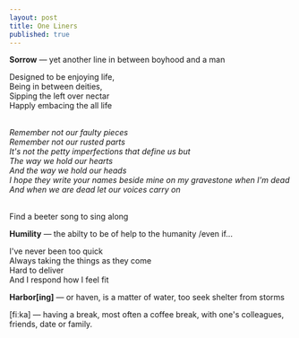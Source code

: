 ```yaml
---
layout: post
title: One Liners
published: true
---
```


**Sorrow** — yet another line in between boyhood and a man
<br>

Designed to be enjoying life,<br>
Being in between deities, <br>
Sipping the left over nectar<br>
Happly embacing the all life<br>
<br>

*Remember not our faulty pieces<br>
Remember not our rusted parts<br>
It's not the petty imperfections that define us but<br>
The way we hold our hearts<br>
And the way we hold our heads<br>
I hope they write your names beside mine on my gravestone when I'm dead<br>
And when we are dead let our voices carry on*<br>
<br>

Find a beeter song to sing along
<br>

**Humility** — the abilty to be of help to the humanity /even if...
<br>

I've never been too quick <br>
Always taking the things as they come<br>
Hard to deliver<br>
And I respond how I feel fit<br>


**Harbor[ing]** — or haven, is a matter of water, too seek shelter from storms

[fiːka] — having a break, most often a coffee break, with one's colleagues, friends, date or family. 
